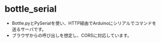# bottle_serial

- Bottle.pyとPySerialを使い、HTTP経由でArduinoにシリアルでコマンドを送るサーバです。
- ブラウザからの呼び出しを想定し、CORSに対応しています。
